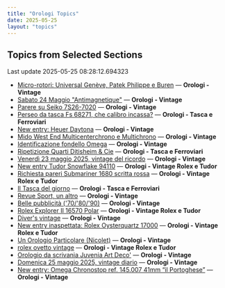 ```yaml
---
title: "Orologi Topics"
date: 2025-05-25
layout: "topics"
---
```


## Topics from Selected Sections

Last update 2025-05-25 08:28:12.694323

- [Micro-rotori: Universal Genève, Patek Philippe e Buren](https://orologi.forumfree.it/?t=80701756) — **Orologi - Vintage**
- [Sabato 24 Maggio "Antimagnetique"](https://orologi.forumfree.it/?t=80702094) — **Orologi - Vintage**
- [Parere su Seiko 7S26-7020](https://orologi.forumfree.it/?t=80701866) — **Orologi - Vintage**
- [Perseo da tasca Fs 68271, che calibro incassa?](https://orologi.forumfree.it/?t=80703237) — **Orologi - Tasca e Ferroviari**
- [New entry: Heuer Daytona](https://orologi.forumfree.it/?t=80692975) — **Orologi - Vintage**
- [Mido West End Multicenterchrono e Multichrono](https://orologi.forumfree.it/?t=80500945) — **Orologi - Vintage**
- [Identificazione fondello Omega](https://orologi.forumfree.it/?t=80700903) — **Orologi - Vintage**
- [Ripetizione Quarti Ditisheim & Cie](https://orologi.forumfree.it/?t=80697819) — **Orologi - Tasca e Ferroviari**
- [Venerdì 23 maggio 2025, vintage del ricordo](https://orologi.forumfree.it/?t=80701189) — **Orologi - Vintage**
- [New entry Tudor Snowflake 94110](https://orologi.forumfree.it/?t=80665992) — **Orologi - Vintage Rolex e Tudor**
- [Richiesta pareri Submariner 1680 scritta rossa](https://orologi.forumfree.it/?t=80695334) — **Orologi - Vintage Rolex e Tudor**
- [Il Tasca del giorno](https://orologi.forumfree.it/?t=80702163) — **Orologi - Tasca e Ferroviari**
- [Revue Sport, un altro](https://orologi.forumfree.it/?t=80702095) — **Orologi - Vintage**
- [Belle pubblicità ('70/'80/'90)](https://orologi.forumfree.it/?t=80330291) — **Orologi - Vintage**
- [Rolex Explorer II 16570 Polar](https://orologi.forumfree.it/?t=80679254) — **Orologi - Vintage Rolex e Tudor**
- [Diver's vintage](https://orologi.forumfree.it/?t=71608461) — **Orologi - Vintage**
- [New entry inaspettata: Rolex Oysterquartz 17000](https://orologi.forumfree.it/?t=80701175) — **Orologi - Vintage Rolex e Tudor**
- [Un Orologio Particolare (Nicolet)](https://orologi.forumfree.it/?t=80700453) — **Orologi - Vintage**
- [rolex ovetto vintage](https://orologi.forumfree.it/?t=80703072) — **Orologi - Vintage Rolex e Tudor**
- [Orologio da scrivania Juvenia Art Deco'](https://orologi.forumfree.it/?t=80701566) — **Orologi - Vintage**
- [Domenica 25 maggio 2025, vintage diario](https://orologi.forumfree.it/?t=80703063) — **Orologi - Vintage**
- [New entry: Omega Chronostop ref. 145.007 41mm “il Portoghese”](https://orologi.forumfree.it/?t=80701688) — **Orologi - Vintage**
